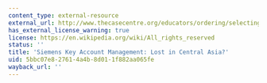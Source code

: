 ```yaml
---
content_type: external-resource
external_url: http://www.thecasecentre.org/educators/ordering/selecting/featuredcases/Siemens
has_external_license_warning: true
license: https://en.wikipedia.org/wiki/All_rights_reserved
status: ''
title: 'Siemens Key Account Management: Lost in Central Asia?'
uid: 5bbc07e8-2761-4a4b-8d01-1f882aa065fe
wayback_url: ''
---
```

